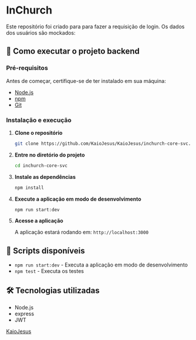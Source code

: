 # InChurch

Este repositório foi criado para para fazer a requisição de login.
Os dados dos usuários são mockados:

## 🚀 Como executar o projeto backend

### Pré-requisitos

Antes de começar, certifique-se de ter instalado em sua máquina:
- [Node.js](https://nodejs.org/) 
- [npm](https://www.npmjs.com/) 
- [Git](https://git-scm.com/)

### Instalação e execução

1. **Clone o repositório**
   ```bash
   git clone https://github.com/KaioJesus/KaioJesus/inchurch-core-svc.git
   ```

2. **Entre no diretório do projeto**
   ```bash
   cd inchurch-core-svc
   ```

3. **Instale as dependências**
   ```bash
   npm install
   ```

4. **Execute a aplicação em modo de desenvolvimento**
   ```bash
   npm run start:dev
   ```

5. **Acesse a aplicação**
   
   A aplicação estará rodando em: `http://localhost:3000` 

## 📝 Scripts disponíveis

- `npm run start:dev` - Executa a aplicação em modo de desenvolvimento
- `npm test` - Executa os testes

## 🛠️ Tecnologias utilizadas

- Node.js
- express
- JWT

[KaioJesus](https://github.com/KaioJesus)


